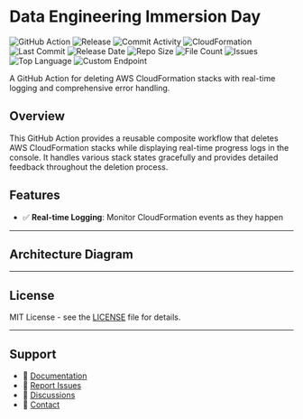 # Data Engineering Immersion Day

![GitHub Action](https://img.shields.io/badge/GitHub-Action-blue?logo=github)&nbsp;![Release](https://github.com/subhamay-bhattacharyya/5102-data-engineering-cft/actions/workflows/release.yaml/badge.svg)&nbsp;![Commit Activity](https://img.shields.io/github/commit-activity/t/subhamay-bhattacharyya/5102-data-engineering-cft)&nbsp;![CloudFormation](https://img.shields.io/badge/AWS-CloudFormation-orange?logo=amazonaws)&nbsp;![Last Commit](https://img.shields.io/github/last-commit/subhamay-bhattacharyya/5102-data-engineering-cft)&nbsp;![Release Date](https://img.shields.io/github/release-date/subhamay-bhattacharyya/5102-data-engineering-cft)&nbsp;![Repo Size](https://img.shields.io/github/repo-size/subhamay-bhattacharyya/5102-data-engineering-cft)&nbsp;![File Count](https://img.shields.io/github/directory-file-count/subhamay-bhattacharyya/5102-data-engineering-cft)&nbsp;![Issues](https://img.shields.io/github/issues/subhamay-bhattacharyya/5102-data-engineering-cft)&nbsp;![Top Language](https://img.shields.io/github/languages/top/subhamay-bhattacharyya/5102-data-engineering-cft)&nbsp;![Custom Endpoint](https://img.shields.io/endpoint?url=https://gist.githubusercontent.com/bsubhamay/383257a0e927bb78a9bbad4fb5acefd4/raw/5102-data-engineering-cft.json?)


A GitHub Action for deleting AWS CloudFormation stacks with real-time logging and comprehensive error handling.

## Overview

This GitHub Action provides a reusable composite workflow that deletes AWS CloudFormation stacks while displaying real-time progress logs in the console. It handles various stack states gracefully and provides detailed feedback throughout the deletion process.

## Features

- ✅ **Real-time Logging**: Monitor CloudFormation events as they happen

---

## Architecture Diagram


---

## License

MIT License - see the [LICENSE](LICENSE) file for details.

---

## Support

- 📖 [Documentation](https://github.com/subhamay-bhattacharyya/5102-data-engineering-cft/wiki)
- 🐛 [Report Issues](https://github.com/subhamay-bhattacharyya/5102-data-engineering-cft/issues)
- 💬 [Discussions](https://github.com/subhamay-bhattacharyya/5102-data-engineering-cft/discussions)
- 📧 [Contact](mailto:support@subhamay.aws@gmail.com)